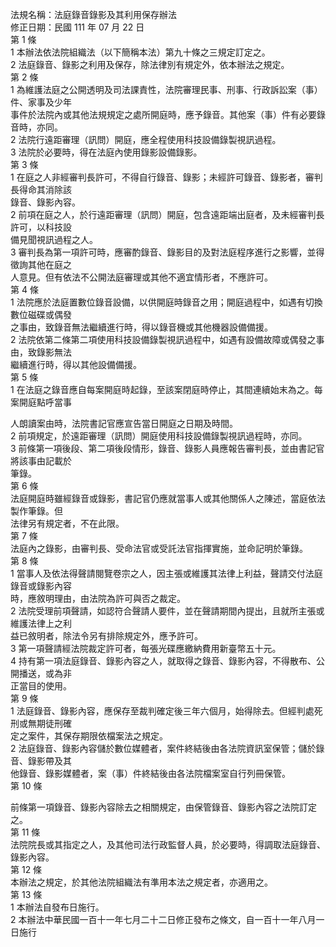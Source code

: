 法規名稱：法庭錄音錄影及其利用保存辦法  
修正日期：民國 111 年 07 月 22 日  
第 1 條  
1 本辦法依法院組織法（以下簡稱本法）第九十條之三規定訂定之。  
2 法庭錄音、錄影之利用及保存，除法律別有規定外，依本辦法之規定。  
第 2 條  
1 為維護法庭之公開透明及司法課責性，法院審理民事、刑事、行政訴訟案（事）件、家事及少年  
事件於法院內或其他法規規定之處所開庭時，應予錄音。其他案（事）件有必要錄音時，亦同。  
2 法院行遠距審理（訊問）開庭，應全程使用科技設備錄製視訊過程。  
3 法院於必要時，得在法庭內使用錄影設備錄影。  
第 3 條  
1 在庭之人非經審判長許可，不得自行錄音、錄影；未經許可錄音、錄影者，審判長得命其消除該  
錄音、錄影內容。  
2 前項在庭之人，於行遠距審理（訊問）開庭，包含遠距端出庭者，及未經審判長許可，以科技設  
備見聞視訊過程之人。  
3 審判長為第一項許可時，應審酌錄音、錄影目的及對法庭程序進行之影響，並得徵詢其他在庭之  
人意見。但有依法不公開法庭審理或其他不適宜情形者，不應許可。  
第 4 條  
1 法院應於法庭置數位錄音設備，以供開庭時錄音之用；開庭過程中，如遇有切換數位磁碟或偶發  
之事由，致錄音無法繼續進行時，得以錄音機或其他機器設備備援。  
2 法院依第二條第二項使用科技設備錄製視訊過程中，如遇有設備故障或偶發之事由，致錄影無法  
繼續進行時，得以其他設備備援。  
第 5 條  
1 在法庭之錄音應自每案開庭時起錄，至該案閉庭時停止，其間連續始末為之。每案開庭點呼當事  


人朗讀案由時，法院書記官應宣告當日開庭之日期及時間。  
2 前項規定，於遠距審理（訊問）開庭使用科技設備錄製視訊過程時，亦同。  
3 前條第一項後段、第二項後段情形，錄音、錄影人員應報告審判長，並由書記官將該事由記載於  
筆錄。  
第 6 條  
法庭開庭時雖經錄音或錄影，書記官仍應就當事人或其他關係人之陳述，當庭依法製作筆錄。但  
法律另有規定者，不在此限。  
第 7 條  
法庭內之錄影，由審判長、受命法官或受託法官指揮實施，並命記明於筆錄。  
第 8 條  
1 當事人及依法得聲請閱覽卷宗之人，因主張或維護其法律上利益，聲請交付法庭錄音或錄影內容  
時，應敘明理由，由法院為許可與否之裁定。  
2 法院受理前項聲請，如認符合聲請人要件，並在聲請期間內提出，且就所主張或維護法律上之利  
益已敘明者，除法令另有排除規定外，應予許可。  
3 第一項聲請經法院裁定許可者，每張光碟應繳納費用新臺幣五十元。  
4 持有第一項法庭錄音、錄影內容之人，就取得之錄音、錄影內容，不得散布、公開播送，或為非  
正當目的使用。  
第 9 條  
1 法庭錄音、錄影內容，應保存至裁判確定後三年六個月，始得除去。但經判處死刑或無期徒刑確  
定之案件，其保存期限依檔案法之規定。  
2 法庭錄音、錄影內容儲於數位媒體者，案件終結後由各法院資訊室保管；儲於錄音、錄影帶及其  
他錄音、錄影媒體者，案（事）件終結後由各法院檔案室自行列冊保管。  
第 10 條  


前條第一項錄音、錄影內容除去之相關規定，由保管錄音、錄影內容之法院訂定之。  
第 11 條  
法院院長或其指定之人，及其他司法行政監督人員，於必要時，得調取法庭錄音、錄影內容。  
第 12 條  
本辦法之規定，於其他法院組織法有準用本法之規定者，亦適用之。  
第 13 條  
1 本辦法自發布日施行。  
2 本辦法中華民國一百十一年七月二十二日修正發布之條文，自一百十一年八月一日施行  


